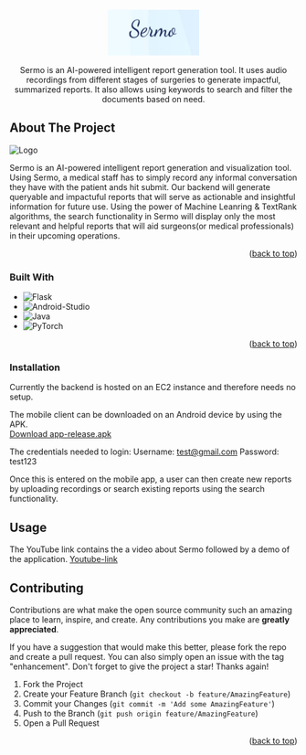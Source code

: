 <a name="readme-top"></a>

<br />
<div align="center">
  <a href="https://github.com/rahuls98/Sermo">
    <img src="screenshots/Sermo_logo.png" alt="Logo" width="160" height="80">
  </a>

  <p align="center">
    Sermo is an AI-powered intelligent report generation tool. It uses audio recordings from different stages of surgeries to generate impactful, summarized reports. It also allows using keywords to search and filter the documents based on need.
  </p>
</div>



<!-- ABOUT THE PROJECT -->
## About The Project

<img src="https://github.com/rahuls98/Sermo/blob/main/screenshots/3.jpeg" alt="Logo" width="160" height="260">

Sermo is an AI-powered intelligent report generation and visualization tool. Using Sermo, a medical staff has to simply record any informal conversation they have with the patient ands hit submit. Our backend will generate queryable and impactuful reports that will serve as actionable and insightful information for future use. Using the power of Machine Leanring & TextRank algorithms, the search functionality in Sermo will display only the most relevant and helpful reports that will aid surgeons(or medical professionals) in their upcoming operations.


<p align="right">(<a href="#readme-top">back to top</a>)</p>



### Built With

* ![Flask][flask]
* ![Android-Studio][android-studio]
* ![Java][java]
* ![PyTorch][pytorch]

<p align="right">(<a href="#readme-top">back to top</a>)</p>



<!-- GETTING STARTED -->
### Installation

Currently the backend is hosted on an EC2 instance and therefore needs no setup.

The mobile client can be downloaded on an Android device by using the APK.
<br />
<a href="https://github.com/rahuls98/Sermo/blob/main/mobile-client/app/release/app-release.apk">
  Download app-release.apk
</a>

The credentials needed to login:
Username: test@gmail.com
Password: test123

Once this is entered on the mobile app, a user can then create new reports by uploading recordings or search existing reports using the search functionality.

<!-- USAGE EXAMPLES -->
## Usage

The YouTube link contains the a video about Sermo followed by a demo of the application.
[Youtube-link]

<!-- CONTRIBUTING -->
## Contributing

Contributions are what make the open source community such an amazing place to learn, inspire, and create. Any contributions you make are **greatly appreciated**.

If you have a suggestion that would make this better, please fork the repo and create a pull request. You can also simply open an issue with the tag "enhancement".
Don't forget to give the project a star! Thanks again!

1. Fork the Project
2. Create your Feature Branch (`git checkout -b feature/AmazingFeature`)
3. Commit your Changes (`git commit -m 'Add some AmazingFeature'`)
4. Push to the Branch (`git push origin feature/AmazingFeature`)
5. Open a Pull Request

<p align="right">(<a href="#readme-top">back to top</a>)</p>






<!-- MARKDOWN LINKS & IMAGES -->
<!-- https://www.markdownguide.org/basic-syntax/#reference-style-links -->
[product-screenshot]: images/screenshot.png
[flask]: https://img.shields.io/badge/flask-%23000.svg?style=for-the-badge&logo=flask&logoColor=white
[android-studio]: https://img.shields.io/badge/Android%20Studio-3DDC84.svg?style=for-the-badge&logo=android-studio&logoColor=white
[java]: https://img.shields.io/badge/java-%23ED8B00.svg?style=for-the-badge&logo=java&logoColor=white
[pytorch]: https://img.shields.io/badge/PyTorch-%23EE4C2C.svg?style=for-the-badge&logo=PyTorch&logoColor=white
[Youtube-link]: https://youtu.be/U_degTPq1X4
[Sermo_img]: https://github.com/rahuls98/Sermo/blob/main/screenshots/3.jpeg
